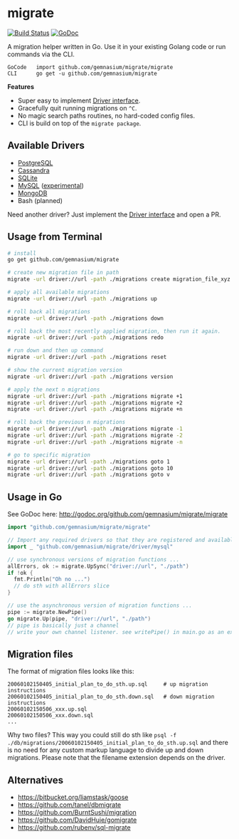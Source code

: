 # migrate

[![Build Status](https://travis-ci.org/gemnasium/migrate.svg?branch=master)](https://travis-ci.org/mattes/migrate)
[![GoDoc](https://godoc.org/github.com/gemnasium/migrate?status.svg)](https://godoc.org/github.com/mattes/migrate)

A migration helper written in Go. Use it in your existing Golang code 
or run commands via the CLI. 

```
GoCode   import github.com/gemnasium/migrate/migrate
CLI      go get -u github.com/gemnasium/migrate
```

__Features__

* Super easy to implement [Driver interface](http://godoc.org/github.com/gemnasium/migrate/driver#Driver).
* Gracefully quit running migrations on ``^C``.
* No magic search paths routines, no hard-coded config files.
* CLI is build on top of the ``migrate package``.


## Available Drivers

 * [PostgreSQL](https://github.com/gemnasium/migrate/tree/master/driver/postgres)
 * [Cassandra](https://github.com/gemnasium/migrate/tree/master/driver/cassandra)
 * [SQLite](https://github.com/gemnasium/migrate/tree/master/driver/sqlite3)
 * [MySQL](https://github.com/gemnasium/migrate/tree/master/driver/mysql) ([experimental](https://github.com/mattes/migrate/issues/1#issuecomment-58728186))
 * [MongoDB](https://github.com/gemnasium/migrate/tree/master/driver/mongodb)
 * Bash (planned)

Need another driver? Just implement the [Driver interface](http://godoc.org/github.com/gemnasium/migrate/driver#Driver) and open a PR.


## Usage from Terminal

```bash
# install
go get github.com/gemnasium/migrate

# create new migration file in path
migrate -url driver://url -path ./migrations create migration_file_xyz

# apply all available migrations
migrate -url driver://url -path ./migrations up

# roll back all migrations
migrate -url driver://url -path ./migrations down

# roll back the most recently applied migration, then run it again.
migrate -url driver://url -path ./migrations redo

# run down and then up command
migrate -url driver://url -path ./migrations reset

# show the current migration version
migrate -url driver://url -path ./migrations version

# apply the next n migrations
migrate -url driver://url -path ./migrations migrate +1
migrate -url driver://url -path ./migrations migrate +2
migrate -url driver://url -path ./migrations migrate +n

# roll back the previous n migrations
migrate -url driver://url -path ./migrations migrate -1
migrate -url driver://url -path ./migrations migrate -2
migrate -url driver://url -path ./migrations migrate -n

# go to specific migration
migrate -url driver://url -path ./migrations goto 1
migrate -url driver://url -path ./migrations goto 10
migrate -url driver://url -path ./migrations goto v
```


## Usage in Go

See GoDoc here: http://godoc.org/github.com/gemnasium/migrate/migrate

```go
import "github.com/gemnasium/migrate/migrate"

// Import any required drivers so that they are registered and available
import _ "github.com/gemnasium/migrate/driver/mysql"

// use synchronous versions of migration functions ...
allErrors, ok := migrate.UpSync("driver://url", "./path")
if !ok {
  fmt.Println("Oh no ...")
  // do sth with allErrors slice
}

// use the asynchronous version of migration functions ...
pipe := migrate.NewPipe()
go migrate.Up(pipe, "driver://url", "./path")
// pipe is basically just a channel
// write your own channel listener. see writePipe() in main.go as an example.
```

## Migration files

The format of migration files looks like this:

```
20060102150405_initial_plan_to_do_sth.up.sql     # up migration instructions
20060102150405_initial_plan_to_do_sth.down.sql   # down migration instructions
20060102150506_xxx.up.sql
20060102150506_xxx.down.sql
...
```

Why two files? This way you could still do sth like 
``psql -f ./db/migrations/20060102150405_initial_plan_to_do_sth.up.sql`` and there is no
need for any custom markup language to divide up and down migrations. Please note
that the filename extension depends on the driver.


## Alternatives

 * https://bitbucket.org/liamstask/goose
 * https://github.com/tanel/dbmigrate
 * https://github.com/BurntSushi/migration
 * https://github.com/DavidHuie/gomigrate
 * https://github.com/rubenv/sql-migrate


